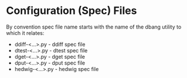 # Configuration (Spec) Files

By convention spec file name starts with the name of the dbang utility to which it relates:

* ddiff-<...>.py - ddiff spec file
* dtest-<...>.py - dtest spec file
* dget-<...>.py - dget spec file
* dput-<...>.py - dput spec file
* hedwig-<...>.py - hedwig spec file
